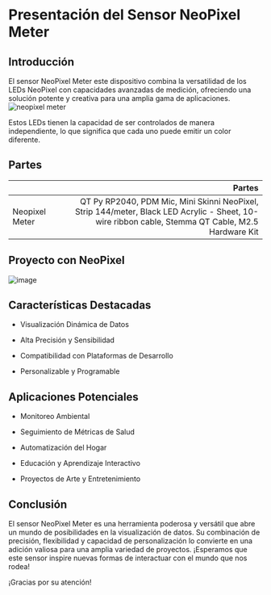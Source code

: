 # Presentación del Sensor NeoPixel Meter

## Introducción

El sensor NeoPixel Meter este dispositivo combina la versatilidad de los LEDs NeoPixel con capacidades avanzadas de medición, ofreciendo una solución potente y creativa para una amplia gama de aplicaciones.
![neopixel meter](https://cdn-learn.adafruit.com/guides/cropped_images/000/003/512/medium640thumb/guide-thumb-horz.gif?1643490992)

Estos LEDs tienen la capacidad de ser controlados de manera independiente, lo que significa que cada uno puede emitir un color diferente.

## Partes 
|                  | Partes                                                                                                                                        |
|------------------|---------------------------------------------------------------------------------------------------------------------------------------------:|
| Neopixel Meter | QT Py RP2040, PDM Mic, Mini Skinni NeoPixel, Strip 144/meter, Black LED Acrylic - Sheet, 10-wire ribbon cable, Stemma QT Cable, M2.5 Hardware Kit |

## Proyecto con NeoPixel
![image](https://github.com/xEdgarosx/xEdgarosx.github.io/assets/80359378/d196f743-3be9-44df-b6f5-001a2aee4f4d)

## Características Destacadas

- Visualización Dinámica de Datos

- Alta Precisión y Sensibilidad

- Compatibilidad con Plataformas de Desarrollo

- Personalizable y Programable


## Aplicaciones Potenciales

- Monitoreo Ambiental

- Seguimiento de Métricas de Salud

- Automatización del Hogar

- Educación y Aprendizaje Interactivo

- Proyectos de Arte y Entretenimiento

## Conclusión

El sensor NeoPixel Meter es una herramienta poderosa y versátil que abre un mundo de posibilidades en la visualización de datos. Su combinación de precisión, flexibilidad y capacidad de personalización lo convierte en una adición valiosa para una amplia variedad de proyectos. ¡Esperamos que este sensor inspire nuevas formas de interactuar con el mundo que nos rodea!

¡Gracias por su atención!


